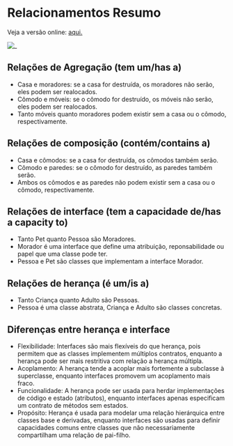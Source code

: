 # Relacionamentos Resumo

Veja a versão online: [aqui.](https://github.com/qxcodepoo/arcade/blob/master/base/uml/Readme.md)

![_](https://raw.githubusercontent.com/qxcodepoo/arcade/master/base/uml/diagrama.png)

## Relações de Agregação (tem um/has a)

- Casa e moradores: se a casa for destruída, os moradores não serão, eles podem ser realocados.
- Cômodo e móveis: se o cômodo for destruído, os móveis não serão, eles podem ser realocados. 
- Tanto móveis quanto moradores podem existir sem a casa ou o cômodo, respectivamente.

## Relações de composição (contém/contains a)

- Casa e cômodos: se a casa for destruída, os cômodos também serão.
- Cômodo e paredes: se o cômodo for destruído, as paredes também serão.
- Ambos os cômodos e as paredes não podem existir sem a casa ou o cômodo, respectivamente.

## Relações de interface (tem a capacidade de/has a capacity to)

- Tanto Pet quanto Pessoa são Moradores.
- Morador é uma interface que define uma atribuição, reponsabilidade ou papel que uma classe pode ter.
- Pessoa e Pet são classes que implementam a interface Morador.

## Relações de herança (é um/is a)

- Tanto Criança quanto Adulto são Pessoas.
- Pessoa é uma classe abstrata, Criança e Adulto são classes concretas.

## Diferenças entre herança e interface

- Flexibilidade: Interfaces são mais flexíveis do que herança, pois permitem que as classes implementem múltiplos contratos, enquanto a herança pode ser mais restritiva com relação a herança múltipla.
- Acoplamento: A herança tende a acoplar mais fortemente a subclasse à superclasse, enquanto interfaces promovem um acoplamento mais fraco.
- Funcionalidade: A herança pode ser usada para herdar implementações de código e estado (atributos), enquanto interfaces apenas especificam um contrato de métodos sem estados.
- Propósito: Herança é usada para modelar uma relação hierárquica entre classes base e derivadas, enquanto interfaces são usadas para definir capacidades comuns entre classes que não necessariamente compartilham uma relação de pai-filho.

